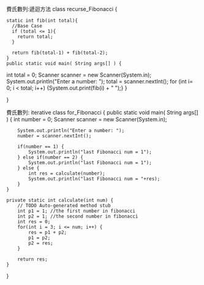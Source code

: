費氏數列:遞迴方法 
class recurse_Fibonacci {

    static int fib(int total){
      //Base Case
      if (total <= 1){
        return total;
      }

      return fib(total-1) + fib(total-2);
    }
    public static void main( String args[] ) {
  int total = 0;
   Scanner scanner = new Scanner(System.in);
		System.out.println("Enter a number: ");
		total = scanner.nextInt();
         for (int i= 0; i < total; i++)
            {System.out.print(fib(i) + " ");}
  }
    
}

費氏數列: iterative 
class for_Fibonacci {
    public static void main( String args[] ) {
 int number = 0;
		Scanner scanner = new Scanner(System.in);
		
		System.out.println("Enter a number: ");
		number = scanner.nextInt();
		
		if(number == 1) {
			System.out.println("last Fibonacci num = 1");
		} else if(number == 2) {
			System.out.println("last Fibonacci num = 1");
		} else {
			int res = calculate(number);
			System.out.println("last Fibonacci num = "+res);
		}
	}

	private static int calculate(int num) {
		// TODO Auto-generated method stub
		int p1 = 1; //the first number in fibonacci
		int p2 = 1; //the second number in fibonacci
		int res = 0;
		for(int i = 3; i <= num; i++) {
			res = p1 + p2;
			p1 = p2;
			p2 = res;
		}
		
		return res;
	}

}
